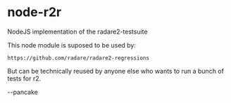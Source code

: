 node-r2r
========

NodeJS implementation of the radare2-testsuite

This node module is suposed to be used by:

	https://github.com/radare/radare2-regressions

But can be technically reused by anyone else who wants to run
a bunch of tests for r2.

--pancake
